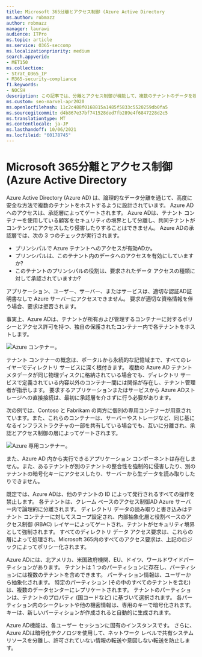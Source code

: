```yaml
---
title: Microsoft 365分離とアクセス制御 (Azure Active Directory
ms.author: robmazz
author: robmazz
manager: laurawi
audience: ITPro
ms.topic: article
ms.service: O365-seccomp
ms.localizationpriority: medium
search.appverid:
- MET150
ms.collection:
- Strat_O365_IP
- M365-security-compliance
f1.keywords:
- NOCSH
description: この記事では、分離とアクセス制御が機能して、複数のテナントのデータを複数のテナント間で分離Azure Active Directory。
ms.custom: seo-marvel-apr2020
ms.openlocfilehash: 11c2c488f0168815a1485f5833c5520259db0fa5
ms.sourcegitcommit: d4b867e37bf741528ded7fb289e4f6847228d2c5
ms.translationtype: MT
ms.contentlocale: ja-JP
ms.lasthandoff: 10/06/2021
ms.locfileid: "60178745"
---
```

# <a name="microsoft-365-isolation-and-access-control-in-azure-active-directory"></a>Microsoft 365分離とアクセス制御 (Azure Active Directory

Azure Active Directory (Azure AD) は、論理的なデータ分離を通じて、高度に安全な方法で複数のテナントをホストするように設計されています。 Azure ADへのアクセスは、承認層によってゲートされます。 Azure ADは、テナント コンテナーを使用している顧客をセキュリティの境界として分離し、共同テナントがコンテンツにアクセスしたり侵害したりすることはできません。 Azure ADの承認層では、次の 3 つのチェックが実行されます。

- プリンシパルで Azure テナントへのアクセスが有効ADか。
- プリンシパルは、このテナント内のデータへのアクセスを有効にしていますか?
- このテナントのプリンシパルの役割は、要求されたデータ アクセスの種類に対して承認されていますか?

アプリケーション、ユーザー、サーバー、またはサービスは、適切な認証AD証明書なしで Azure サーバーにアクセスできません。 要求が適切な資格情報を伴う場合、要求は拒否されます。

事実上、Azure ADは、テナントが所有および管理するコンテナーに対するポリシーとアクセス許可を持つ、独自の保護されたコンテナー内で各テナントをホストします。
 
![Azure コンテナー。](../media/office-365-isolation-azure-container.png)

テナント コンテナーの概念は、ポータルから永続的な記憶域まで、すべてのレイヤーでディレクトリ サービスに深く根付きます。 複数の Azure AD テナント メタデータが同じ物理ディスクに格納されている場合でも、ディレクトリ サービスで定義されている内容以外のコンテナー間には関係が存在し、テナント管理者が指示します。 要求するアプリケーションまたはサービスから Azure ADストレージへの直接接続は、最初に承認層を介さずに行う必要があります。

次の例では、Contoso と Fabrikam の両方に個別の専用コンテナーが用意されています。また、これらのコンテナーは、サーバーやストレージなど、同じ基になるインフラストラクチャの一部を共有している場合でも、互いに分離され、承認とアクセス制御の層によってゲートされます。
 
![Azure 専用コンテナー。](../media/office-365-isolation-azure-dedicated-containers.png)

また、Azure AD 内から実行できるアプリケーション コンポーネントは存在しません。また、あるテナントが別のテナントの整合性を強制的に侵害したり、別のテナントの暗号化キーにアクセスしたり、サーバーから生データを読み取りしたりできません。

既定では、Azure ADは、他のテナントの ID によって発行されるすべての操作を禁止します。 各テナントは、クレーム ベースのアクセス制御AD Azure サーバー内で論理的に分離されます。 ディレクトリ データの読み取りと書き込みはテナント コンテナーに対してスコープ設定され、内部抽象化層と役割ベースのアクセス制御 (RBAC) レイヤーによってゲートされ、テナントがセキュリティ境界として強制されます。 すべてのディレクトリ データ アクセス要求は、これらの層によって処理され、Microsoft 365内のすべてのアクセス要求は、上記のロジックによってポリシー化されます。

Azure ADには、北アメリカ、米国政府機関、EU、ドイツ、ワールドワイドパーティションがあります。 テナントは 1 つのパーティションに存在し、パーティションには複数のテナントを含めできます。 パーティション情報は、ユーザーから抽象化されます。 特定のパーティション (その中のすべてのテナントを含む) は、複数のデータセンターにレプリケートされます。 テナントのパーティションは、テナントのプロパティ (国コードなど) に基づいて選択されます。 各パーティション内のシークレットや他の機密情報は、専用のキーで暗号化されます。 キーは、新しいパーティションが作成されると自動的に生成されます。

Azure AD機能は、各ユーザー セッションに固有のインスタンスです。 さらに、Azure ADは暗号化テクノロジを使用して、ネットワーク レベルで共有システム リソースを分離し、許可されていない情報の転送や意図しない転送を防止します。
